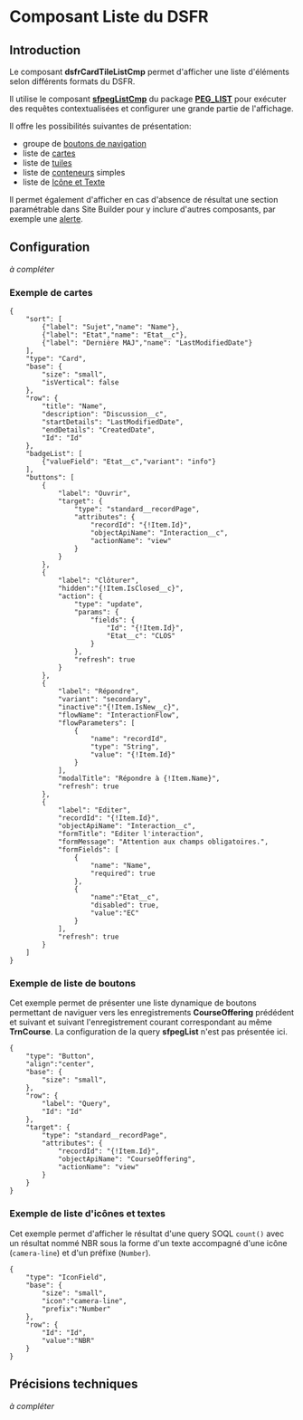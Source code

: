 # Composant Liste du **DSFR**

## Introduction

Le composant **dsfrCardTileListCmp** permet d'afficher une liste d'éléments selon différents formats du DSFR.

Il utilise le composant **[sfpegListCmp](https://github.com/pegros/PEG_LIST/blob/master/help/sfpegListCmp.md)** du package **[PEG_LIST](https://github.com/pegros/PEG_LIST)** pour exécuter des requêtes contextualisées et configurer une grande partie de l'affichage. 

Il offre les possibilités suivantes de présentation:
* groupe de [boutons de navigation](/help/dsfrButtonDsp.md)
* liste de [cartes](/help/dsfrCardCmp.md)
* liste de [tuiles](/help/dsfrTileCmp.md)
* liste de [conteneurs](/help/dsfrContainerDsp.md) simples
* liste de [Icône et Texte](/help/dsfrIconFieldDsp.md)

Il permet également d'afficher en cas d'absence de résultat une section paramétrable dans Site Builder pour y inclure d'autres composants, par exemple une [alerte](/help/dsfrAlertCmp.md).


## Configuration

_à compléter_

### Exemple de cartes


```
{
    "sort": [
        {"label": "Sujet","name": "Name"},
        {"label": "Etat","name": "Etat__c"},
        {"label": "Dernière MAJ","name": "LastModifiedDate"}
    ],
    "type": "Card",
    "base": {
        "size": "small",
        "isVertical": false
    },
    "row": {
        "title": "Name",
        "description": "Discussion__c",
        "startDetails": "LastModifiedDate",
        "endDetails": "CreatedDate",
        "Id": "Id"
    },
    "badgeList": [
        {"valueField": "Etat__c","variant": "info"}
    ],
    "buttons": [
        {
            "label": "Ouvrir",
            "target": {
                "type": "standard__recordPage",
                "attributes": {
                    "recordId": "{!Item.Id}",
                    "objectApiName": "Interaction__c",
                    "actionName": "view"
                }
            }
        },
        {
            "label": "Clôturer",
            "hidden":"{!Item.IsClosed__c}",
            "action": {
                "type": "update",
                "params": {
                    "fields": {
                        "Id": "{!Item.Id}",
                        "Etat__c": "CLOS"
                    }
                },
                "refresh": true
            }
        },
        {
            "label": "Répondre",
            "variant": "secondary",
            "inactive":"{!Item.IsNew__c}",
            "flowName": "InteractionFlow",
            "flowParameters": [
                {
                    "name": "recordId",
                    "type": "String",
                    "value": "{!Item.Id}"
                }
            ],
            "modalTitle": "Répondre à {!Item.Name}",
            "refresh": true
        },
        {
            "label": "Editer",
            "recordId": "{!Item.Id}",
            "objectApiName": "Interaction__c",
            "formTitle": "Editer l'interaction",
            "formMessage": "Attention aux champs obligatoires.",
            "formFields": [
                {
                    "name": "Name",
                    "required": true
                },
                {
                    "name":"Etat__c",
                    "disabled": true,
                    "value":"EC"
                }
            ],
            "refresh": true
        }
    ]
}
```

### Exemple de liste de boutons

Cet exemple permet de présenter une liste dynamique de boutons permettant de naviguer vers les enregistrements **CourseOffering** prédédent et suivant et suivant l'enregistrement courant correspondant au même **TrnCourse**.
La configuration de la query **sfpegList** n'est pas présentée ici. 

```
{
    "type": "Button",
    "align":"center",
    "base": {
        "size": "small",
    },
    "row": {
        "label": "Query",
        "Id": "Id"
    },
    "target": {
        "type": "standard__recordPage",
        "attributes": {
            "recordId": "{!Item.Id}",
            "objectApiName": "CourseOffering",
            "actionName": "view"
        }
    }
}
```

### Exemple de liste d'icônes et textes

Cet exemple permet d'afficher le résultat d'une query SOQL `count()` avec un résultat nommé NBR sous la forme d'un texte accompagné d'une icône (`camera-line`) et d'un préfixe (`Number`).
```
{
    "type": "IconField",
    "base": {
        "size": "small",
        "icon":"camera-line",
        "prefix":"Number"
    },
    "row": {
        "Id": "Id",
        "value":"NBR"
    }
}
```

## Précisions techniques

_à compléter_